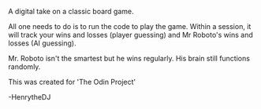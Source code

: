 A digital take on a classic board game.

All one needs to do is to run the code to play the game. Within a session, it will track your wins and losses (player guessing) and Mr Roboto's wins and losses (AI guessing).

Mr. Roboto isn't the smartest but he wins regularly. His brain still functions randomly.

This was created for 'The Odin Project'

-HenrytheDJ
